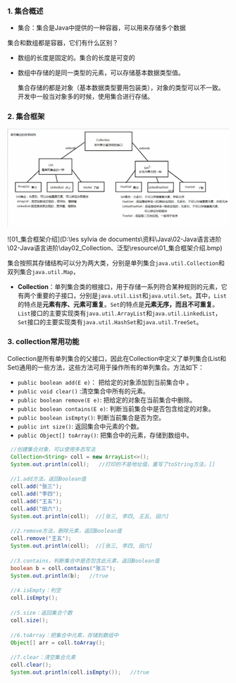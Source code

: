 ### 1. 集合概述

- 集合：集合是Java中提供的一种容器，可以用来存储多个数据

集合和数组都是容器，它们有什么区别？

- 数组的长度是固定的。集合的长度是可变的

- 数组中存储的是同一类型的元素，可以存储基本数据类型值。

  集合存储的都是对象（基本数据类型要用包装类），对象的类型可以不一致。开发中一般当对象多的时候，使用集合进行存储。

### 2. 集合框架

![image-20200811102643120](images/image-20200811102643120.png)

![01_集合框架介绍](D:\les sylvia de documents\资料\Java\02-Java语言进阶\02-Java语言进阶\day02_Collection、泛型\resource\01_集合框架介绍.bmp)

集合按照其存储结构可以分为两大类，分别是单列集合`java.util.Collection`和双列集合`java.util.Map`，

- **Collection**：单列集合类的根接口，用于存储一系列符合某种规则的元素，它有两个重要的子接口，分别是`java.util.List`和`java.util.Set`。其中，`List`的特点是**元素有序、元素可重复**。`Set`的特点是**元素无序，而且不可重复**。`List`接口的主要实现类有`java.util.ArrayList`和`java.util.LinkedList`，`Set`接口的主要实现类有`java.util.HashSet`和`java.util.TreeSet`。

### 3. collection常用功能

 Collection是所有单列集合的父接口，因此在Collection中定义了单列集合(List和Set)通用的一些方法，这些方法可用于操作所有的单列集合。方法如下：

* `public boolean add(E e)`：  把给定的对象添加到当前集合中 。
* `public void clear()` :清空集合中所有的元素。
* `public boolean remove(E e)`: 把给定的对象在当前集合中删除。
* `public boolean contains(E e)`: 判断当前集合中是否包含给定的对象。
* `public boolean isEmpty()`: 判断当前集合是否为空。
* `public int size()`: 返回集合中元素的个数。
* `public Object[] toArray()`: 把集合中的元素，存储到数组中。

```Java
 //创建集合对象，可以使用多态写法
 Collection<String> coll = new ArrayList<>();
 System.out.println(coll);   //打印的不是地址值，重写了toString方法，[]
 
 //1.add方法，返回Boolean值
 coll.add("张三");
 coll.add("李四");
 coll.add("王五");
 coll.add("田六");
 System.out.println(coll);  //[张三, 李四, 王五, 田六]
 
 //2.remove方法，删除元素，返回Boolean值
 coll.remove("王五");
 System.out.println(coll);  //[张三, 李四, 田六]
 
 //3.contains，判断集合中是否包含此元素，返回Boolean值
 boolean b = coll.contains("张三");
 System.out.println(b);   //true
 
 //4.isEmpty：判空
 coll.isEmpty();
 
 //5.size：返回集合个数
 coll.size();
 
 //6.toArray：把集合中元素，存储到数组中
 Object[] arr = coll.toArray();
 
 //7.clear：清空集合元素
 coll.clear();
 System.out.println(coll.isEmpty());   //true
```

